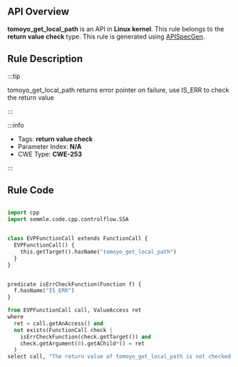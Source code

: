 ---
---


## API Overview
**tomoyo_get_local_path** is an API in **Linux kernel**. This rule belongs to the **return value check** type. This rule is generated using [APISpecGen](../../tools/APISpecGen).
## Rule Description

:::tip

tomoyo_get_local_path returns error pointer on failure, use IS_ERR to check the return value

:::

:::info

- Tags: **return value check**
- Parameter Index: **N/A**
- CWE Type: **CWE-253**

:::

## Rule Code
```python

import cpp
import semmle.code.cpp.controlflow.SSA


class EVPFunctionCall extends FunctionCall {
  EVPFunctionCall() {
    this.getTarget().hasName("tomoyo_get_local_path")
  }
}


predicate isErrCheckFunction(Function f) {
  f.hasName("IS_ERR") 
}

from EVPFunctionCall call, ValueAccess ret
where
  ret = call.getAnAccess() and
  not exists(FunctionCall check |
    isErrCheckFunction(check.getTarget()) and
    check.getArgument(0).getAChild*() = ret
  )
select call, "The return value of tomoyo_get_local_path is not checked with IS_ERR."
    
```